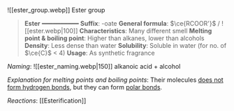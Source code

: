 ![[ester_group.webp]]
Ester group

> **Ester**
> ━━━━━━━━━━
> **Suffix**: -oate
> **General formula**: $\ce{RCOOR'}$ / ![[ester.webp|100]]
> **Characteristics**: Many different smell
> **Melting point & boiling point**: Higher than alkanes, lower than alcohols
> **Density**: Less dense than water
> **Solubility**: Soluble in water (for no. of $\ce{C}$ < 4)
> **Usage**: As synthetic fragrance

*Naming*:
![[ester_naming.webp|150]]
alkanoic acid + alcohol

*Explanation for melting points and boiling points*:
Their molecules <u>does not form hydrogen bonds</u>, but they can form <u>polar bonds</u>.

*Reactions*: [[Esterification]]
